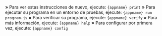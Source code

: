 __»__ Para ver estas instrucciones de nuevo, ejecute: `{appname} print`
 __»__ Para ejecutar su programa en un entorno de pruebas, ejecute: `{appname} run program.js`
 __»__ Para verificar su programa, ejecute: `{appname} verify`
 __»__ Para más información, ejecute: `{appname} help`
 __»__ Para configurar por primera vez, ejecute: `{appname} config`